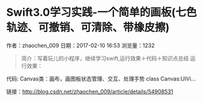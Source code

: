 # Swift3.0学习实践-一个简单的画板(七色轨迹、可撤销、可清除、带橡皮擦)
作者：zhaochen_009
日期：2017-02-10 16:53
浏览量：1232
> 简介：写着玩儿的小程序，继续学习swift,运行效果＋代码＋知识点总结
运行效果：
           

代码:
Canvas类：画布，画图板状态管理、交互、处理手势
class Canvas:UIVi...

 链接：http://blog.csdn.net/zhaochen_009/article/details/54908531
